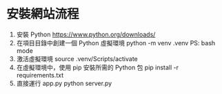 # 安裝網站流程
1. 安裝 Python
https://www.python.org/downloads/
2. 在項目目錄中創建一個 Python 虛擬環境
python -m venv .venv
PS: bash mode
3. 激活虛擬環境
source .venv/Scripts/activate
4. 在虛擬環境中，使用 pip 安裝所需的 Python 包
pip install -r requirements.txt
5. 直接運行 app.py
python server.py